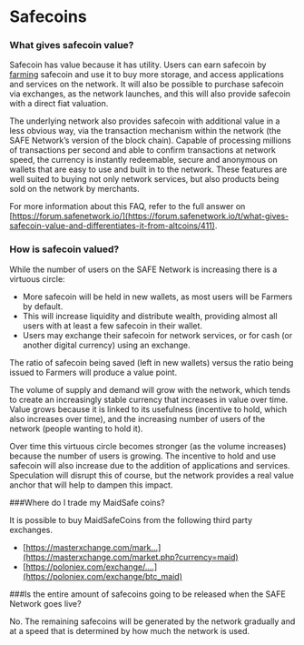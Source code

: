 # Safecoins

### What gives safecoin value?

Safecoin has value because it has utility. Users can earn safecoin by [farming](http://www.maidsafe.net/SystemDocs/how_to_use_it/farmers.html) safecoin and use it to buy more storage, and access applications and services on the network. It will also be possible to purchase safecoin via exchanges, as the network launches, and this will also provide safecoin with a direct fiat valuation.

The underlying network also provides safecoin with additional value in a less obvious way, via the transaction mechanism within the network (the SAFE Network’s version of the block chain). Capable of processing millions of transactions per second and able to confirm transactions at network speed, the currency is instantly redeemable, secure and anonymous on wallets that are easy to use and built in to the network. These features are well suited to buying not only network services, but also products being sold on the network by merchants.

For more information about this FAQ, refer to the full answer on [https://forum.safenetwork.io/](https://forum.safenetwork.io/t/what-gives-safecoin-value-and-differentiates-it-from-altcoins/411).

### How is safecoin valued?

While the number of users on the SAFE Network is increasing there is a virtuous circle:

* More safecoin will be held in new wallets, as most users will be Farmers by default.
* This will increase liquidity and distribute wealth, providing almost all users with at least a few safecoin in their wallet.
* Users may exchange their safecoin for network services, or for cash (or another digital currency) using an exchange.

The ratio of safecoin being saved (left in new wallets) versus the ratio being issued to Farmers will produce a value point.

The volume of supply and demand will grow with the network, which tends to create an increasingly stable currency that increases in value over time. Value grows because it is linked to its usefulness (incentive to hold, which also increases over time), and the increasing number of users of the network (people wanting to hold it).

Over time this virtuous circle becomes stronger (as the volume increases) because the number of users is growing. The incentive to hold and use safecoin will also increase due to the addition of applications and services. Speculation will disrupt this of course, but the network provides a real value anchor that will help to dampen this impact.

###Where do I trade my MaidSafe coins?

It is possible to buy MaidSafeCoins from the following third party exchanges.

* [https://masterxchange.com/mark...](https://masterxchange.com/market.php?currency=maid)
* [https://poloniex.com/exchange/....](https://poloniex.com/exchange/btc_maid)

###Is the entire amount of safecoins going to be released when the SAFE Network goes live?

No. The remaining safecoins will be generated by the network gradually and at a speed that is determined by how much the network is used.

